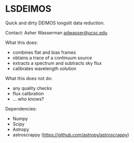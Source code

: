 # LSDEIMOS #
Quick and dirty DEIMOS longslit data reduction.

Contact:
Asher Wasserman
adwasser@ucsc.edu

What this does:
* combines flat and bias frames
* obtains a trace of a continuum source
* extracts a spectrum and subtracts sky flux
* calibrates wavelength solution

What this does not do:
* any quality checks
* flux calibration
* ... who knows?

Dependencies:
* Numpy
* Scipy
* Astropy
* astroscrappy (https://github.com/astropy/astroscrappy)
